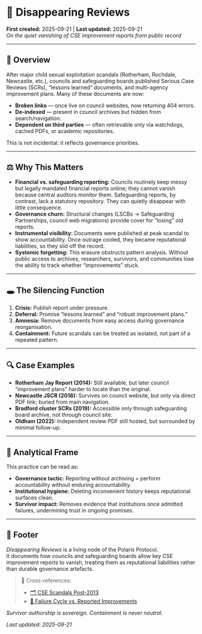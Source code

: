 # 📑 Disappearing Reviews  
**First created:** 2025-09-21 | **Last updated:** 2025-09-21  
*On the quiet vanishing of CSE improvement reports from public record*

---

## 🧾 Overview  
After major child sexual exploitation scandals (Rotherham, Rochdale, Newcastle, etc.), councils and safeguarding boards published Serious Case Reviews (SCRs), “lessons learned” documents, and multi-agency improvement plans. Many of these documents are now:  

- **Broken links** — once live on council websites, now returning 404 errors.  
- **De-indexed** — present in council archives but hidden from search/navigation.  
- **Dependent on third parties** — often retrievable only via watchdogs, cached PDFs, or academic repositories.  

This is not incidental: it reflects governance priorities.

---

## ⚖️ Why This Matters  
- **Financial vs. safeguarding reporting:** Councils routinely keep messy but legally mandated financial reports online; they cannot vanish because central auditors monitor them. Safeguarding reports, by contrast, lack a statutory repository. They can quietly disappear with little consequence.  
- **Governance churn:** Structural changes (LSCBs → Safeguarding Partnerships, council web migrations) provide cover for “losing” old reports.  
- **Instrumental visibility:** Documents were published at peak scandal to show accountability. Once outrage cooled, they became reputational liabilities, so they slid off the record.  
- **Systemic forgetting:** This erasure obstructs pattern analysis. Without public access to archives, researchers, survivors, and communities lose the ability to track whether “improvements” stuck.  

---

## 🕳️ The Silencing Function  
1. **Crisis:** Publish report under pressure.  
2. **Deferral:** Promise “lessons learned” and “robust improvement plans.”  
3. **Amnesia:** Remove documents from easy access during governance reorganisation.  
4. **Containment:** Future scandals can be treated as isolated, not part of a repeated pattern.  

---

## 🔍 Case Examples  
- **Rotherham Jay Report (2014):** Still available, but later council “improvement plans” harder to locate than the original.  
- **Newcastle JSCR (2018):** Survives on council website, but only via direct PDF link; buried from main navigation.  
- **Bradford cluster SCRs (2019):** Accessible only through safeguarding board archive, not through council site.  
- **Oldham (2022):** Independent review PDF still hosted, but surrounded by minimal follow-up.  

---

## 🧩 Analytical Frame  
This practice can be read as:  
- **Governance tactic:** Reporting without archiving = perform accountability without enduring accountability.  
- **Institutional hygiene:** Deleting inconvenient history keeps reputational surfaces clean.  
- **Survivor impact:** Removes evidence that institutions once admitted failures, undermining trust in ongoing promises.  

---

## 🏮 Footer  

*Disappearing Reviews* is a living node of the Polaris Protocol.  
It documents how councils and safeguarding boards allow key CSE improvement reports to vanish, treating them as reputational liabilities rather than durable governance artefacts.  

> 📡 Cross-references:  
> - [🗂️ CSE Scandals Post-2013](../Big_Picture_Protocols/🗂️_cse_scandals_post-2013.md)  
> - [🔄 Failure Cycle vs. Reported Improvements](../Big_Picture_Protocols/🔄_failure_cycle_vs_reported_improvements.md)  

*Survivor authorship is sovereign. Containment is never neutral.*  

_Last updated: 2025-09-21_
